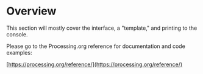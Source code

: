# Overview

This section will mostly cover the interface, a "template," and printing to the console.

Please go to the Processing.org reference for documentation and code examples:

[https://processing.org/reference/](https://processing.org/reference/)
